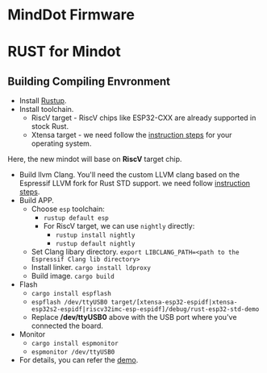 MindDot Firmware
=======

RUST for Mindot
==============
Building Compiling Envronment
------------
* Install [Rustup](https://rustup.rs/).
* Install toolchain.
  - RiscV target - RiscV chips like ESP32-CXX are already supported in stock Rust.
  - Xtensa target - we need follow the [instruction steps](https://github.com/esp-rs/rust) for your operating system.

 
 Here, the new mindot will base on **RiscV** target chip.

* Build llvm Clang.
  You'll need the custom LLVM clang based on the Espressif LLVM fork for Rust STD support. we need follow [instruction steps](https://github.com/esp-rs/rust).
* Build APP.
  - Choose `esp` toolchain: 
    - `rustup default esp`
    - For RiscV target, we can use `nightly` directly:
      - `rustup install nightly`
      - `rustup default nightly`
  - Set Clang libary directory. `export LIBCLANG_PATH=<path to the Espressif Clang lib directory>`
  - Install linker. `cargo install ldproxy`
  - Build image. `cargo build`
* Flash
  - `cargo install espflash`
  - `espflash /dev/ttyUSB0 target/[xtensa-esp32-espidf|xtensa-esp32s2-espidf|riscv32imc-esp-espidf]/debug/rust-esp32-std-demo`
  - Replace **/dev/ttyUSB0** above with the USB port where you've connected the board.
* Monitor
  - `cargo install espmonitor`
  - `espmonitor /dev/ttyUSB0`
* For details, you can refer the [demo](https://github.com/ivmarkov/rust-esp32-std-demo).
